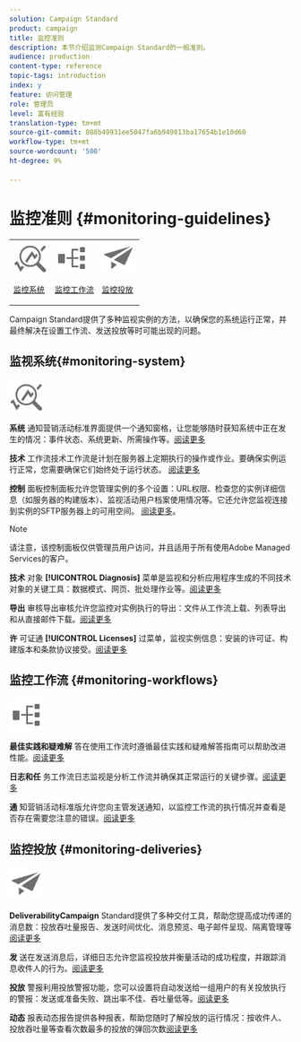 ```yaml
---
solution: Campaign Standard
product: campaign
title: 监控准则
description: 本节介绍监测Campaign Standard的一般准则。
audience: production
content-type: reference
topic-tags: introduction
index: y
feature: 访问管理
role: 管理员
level: 富有经验
translation-type: tm+mt
source-git-commit: 088b49931ee5047fa6b949813ba17654b1e10d60
workflow-type: tm+mt
source-wordcount: '500'
ht-degree: 9%

---
```



# 监控准则 {#monitoring-guidelines}

<table>
<tr><td><img src="assets/do-not-localize/icon_system.svg" width="60px"><p><a href="#monitoring-system">监控系统</a></p></td>
<td><img src="assets/do-not-localize/icon_workflows.svg" width="60px"><p><a href="#moniroting-workflows">监控工作流</a></p></td>
<td><img src="assets/do-not-localize/icon_send.svg" width="60px"><p><a href="#monitoring-deliveries">监控投放</a></p></td></tr>
</table>

Campaign Standard提供了多种监视实例的方法，以确保您的系统运行正常，并最终解决在设置工作流、发送投放等时可能出现的问题。

## 监视系统{#monitoring-system}

<img src="assets/do-not-localize/icon_system.svg" width="60px">

**系统**
通知营销活动标准界面提供一个通知窗格，让您能够随时获知系统中正在发生的情况：事件状态、系统更新、所需操作等。[阅读更多](../../start/using/interface-description.md#top-bar)


**技术**
工作流技术工作流是计划在服务器上定期执行的操作或作业。要确保实例运行正常，您需要确保它们始终处于运行状态。 [阅读更多](../../administration/using/technical-workflows.md)

**控制**
面板控制面板允许您管理实例的多个设置：URL权限、检查您的实例详细信息（如服务器的构建版本）、监视活动用户档案使用情况等。它还允许您监视连接到实例的SFTP服务器上的可用空间。 [阅读更多](https://docs.adobe.com/content/help/zh-Hans/control-panel/using/control-panel-home.html)。

>[!NOTE]
>
>请注意，该控制面板仅供管理员用户访问，并且适用于所有使用Adobe Managed Services的客户。

**技术**
对象 **[!UICONTROL Diagnosis]** 菜单是监视和分析应用程序生成的不同技术对象的关键工具：数据模式、网页、批处理作业等。[阅读更多](../../developing/using/monitoring-data-model-changes.md)

**导出**
审核导出审核允许您监控对实例执行的导出：文件从工作流上载、列表导出和从直接邮件下载。[阅读更多](../../administration/using/auditing-export-logs.md)

**许**
可证通 **[!UICONTROL Licenses]** 过菜单，监视实例信息：安装的许可证、构建版本和条款协议接受。[阅读更多](../../administration/using/licenses.md)

## 监控工作流 {#monitoring-workflows}

<img src="assets/do-not-localize/icon_workflows.svg" width="60px">

**最佳实践和疑难解**
答在使用工作流时遵循最佳实践和疑难解答指南可以帮助改进性能。[阅读更多](../../automating/using/best-practices-workflows.md)

**日志和任**
务工作流日志监视是分析工作流并确保其正常运行的关键步骤。[阅读更多](../../automating/using/monitoring-workflow-execution.md#workflow-log-and-tasks)

**通**
知营销活动标准版允许您向主管发送通知，以监控工作流的执行情况并查看是否存在需要您注意的错误。[阅读更多](../../automating/using/monitoring-workflow-execution.md#error-management)

## 监控投放 {#monitoring-deliveries}

<img src="assets/do-not-localize/icon_send.svg" width="60px">

**DeliverabilityCampaign**
Standard提供了多种交付工具，帮助您提高成功传递的消息数：投放吞吐量报告、发送时间优化、消息预览、电子邮件呈现、隔离管理等[阅读更多](../../sending/using/about-deliverability.md)

**发**
送在发送消息后，详细日志允许您监视投放并衡量活动的成功程度，并跟踪消息收件人的行为。[阅读更多](../../sending/using/monitoring-a-delivery.md)

**投放**
警报利用投放警报功能，您可以设置将自动发送给一组用户的有关投放执行的警报：发送或准备失败、跳出率不佳、吞吐量低等。[阅读更多](../../sending/using/receiving-alerts-when-failures-happen.md)

**动态**
报表动态报告提供各种报表，帮助您随时了解投放的运行情况：按收件人、投放吞吐量等查看次数最多的投放的弹回次数[阅读更多](../../reporting/using/about-dynamic-reports.md)
